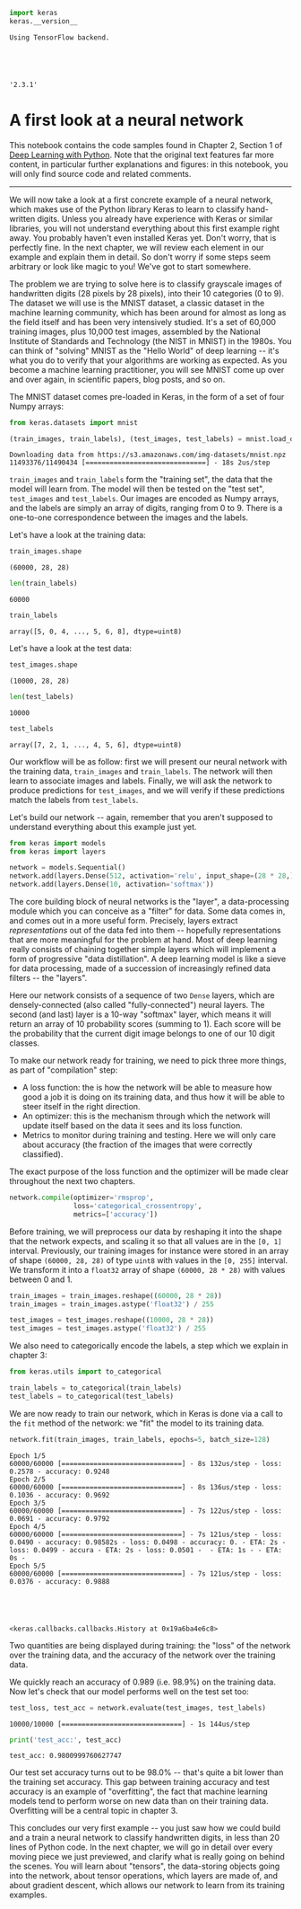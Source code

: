 ```python
import keras
keras.__version__
```

    Using TensorFlow backend.
    




    '2.3.1'



# A first look at a neural network

This notebook contains the code samples found in Chapter 2, Section 1 of [Deep Learning with Python](https://www.manning.com/books/deep-learning-with-python?a_aid=keras&a_bid=76564dff). Note that the original text features far more content, in particular further explanations and figures: in this notebook, you will only find source code and related comments.

----

We will now take a look at a first concrete example of a neural network, which makes use of the Python library Keras to learn to classify 
hand-written digits. Unless you already have experience with Keras or similar libraries, you will not understand everything about this 
first example right away. You probably haven't even installed Keras yet. Don't worry, that is perfectly fine. In the next chapter, we will 
review each element in our example and explain them in detail. So don't worry if some steps seem arbitrary or look like magic to you! 
We've got to start somewhere.

The problem we are trying to solve here is to classify grayscale images of handwritten digits (28 pixels by 28 pixels), into their 10 
categories (0 to 9). The dataset we will use is the MNIST dataset, a classic dataset in the machine learning community, which has been 
around for almost as long as the field itself and has been very intensively studied. It's a set of 60,000 training images, plus 10,000 test 
images, assembled by the National Institute of Standards and Technology (the NIST in MNIST) in the 1980s. You can think of "solving" MNIST 
as the "Hello World" of deep learning -- it's what you do to verify that your algorithms are working as expected. As you become a machine 
learning practitioner, you will see MNIST come up over and over again, in scientific papers, blog posts, and so on.

The MNIST dataset comes pre-loaded in Keras, in the form of a set of four Numpy arrays:


```python
from keras.datasets import mnist

(train_images, train_labels), (test_images, test_labels) = mnist.load_data()
```

    Downloading data from https://s3.amazonaws.com/img-datasets/mnist.npz
    11493376/11490434 [==============================] - 18s 2us/step
    

`train_images` and `train_labels` form the "training set", the data that the model will learn from. The model will then be tested on the 
"test set", `test_images` and `test_labels`. Our images are encoded as Numpy arrays, and the labels are simply an array of digits, ranging 
from 0 to 9. There is a one-to-one correspondence between the images and the labels.

Let's have a look at the training data:


```python
train_images.shape
```




    (60000, 28, 28)




```python
len(train_labels)
```




    60000




```python
train_labels
```




    array([5, 0, 4, ..., 5, 6, 8], dtype=uint8)



Let's have a look at the test data:


```python
test_images.shape
```




    (10000, 28, 28)




```python
len(test_labels)
```




    10000




```python
test_labels
```




    array([7, 2, 1, ..., 4, 5, 6], dtype=uint8)



Our workflow will be as follow: first we will present our neural network with the training data, `train_images` and `train_labels`. The 
network will then learn to associate images and labels. Finally, we will ask the network to produce predictions for `test_images`, and we 
will verify if these predictions match the labels from `test_labels`.

Let's build our network -- again, remember that you aren't supposed to understand everything about this example just yet.


```python
from keras import models
from keras import layers

network = models.Sequential()
network.add(layers.Dense(512, activation='relu', input_shape=(28 * 28,)))
network.add(layers.Dense(10, activation='softmax'))
```


The core building block of neural networks is the "layer", a data-processing module which you can conceive as a "filter" for data. Some 
data comes in, and comes out in a more useful form. Precisely, layers extract _representations_ out of the data fed into them -- hopefully 
representations that are more meaningful for the problem at hand. Most of deep learning really consists of chaining together simple layers 
which will implement a form of progressive "data distillation". A deep learning model is like a sieve for data processing, made of a 
succession of increasingly refined data filters -- the "layers".

Here our network consists of a sequence of two `Dense` layers, which are densely-connected (also called "fully-connected") neural layers. 
The second (and last) layer is a 10-way "softmax" layer, which means it will return an array of 10 probability scores (summing to 1). Each 
score will be the probability that the current digit image belongs to one of our 10 digit classes.

To make our network ready for training, we need to pick three more things, as part of "compilation" step:

* A loss function: the is how the network will be able to measure how good a job it is doing on its training data, and thus how it will be 
able to steer itself in the right direction.
* An optimizer: this is the mechanism through which the network will update itself based on the data it sees and its loss function.
* Metrics to monitor during training and testing. Here we will only care about accuracy (the fraction of the images that were correctly 
classified).

The exact purpose of the loss function and the optimizer will be made clear throughout the next two chapters.


```python
network.compile(optimizer='rmsprop',
                loss='categorical_crossentropy',
                metrics=['accuracy'])
```


Before training, we will preprocess our data by reshaping it into the shape that the network expects, and scaling it so that all values are in 
the `[0, 1]` interval. Previously, our training images for instance were stored in an array of shape `(60000, 28, 28)` of type `uint8` with 
values in the `[0, 255]` interval. We transform it into a `float32` array of shape `(60000, 28 * 28)` with values between 0 and 1.


```python
train_images = train_images.reshape((60000, 28 * 28))
train_images = train_images.astype('float32') / 255

test_images = test_images.reshape((10000, 28 * 28))
test_images = test_images.astype('float32') / 255
```

We also need to categorically encode the labels, a step which we explain in chapter 3:


```python
from keras.utils import to_categorical

train_labels = to_categorical(train_labels)
test_labels = to_categorical(test_labels)
```

We are now ready to train our network, which in Keras is done via a call to the `fit` method of the network: 
we "fit" the model to its training data.


```python
network.fit(train_images, train_labels, epochs=5, batch_size=128)
```

    Epoch 1/5
    60000/60000 [==============================] - 8s 132us/step - loss: 0.2578 - accuracy: 0.9248
    Epoch 2/5
    60000/60000 [==============================] - 8s 136us/step - loss: 0.1036 - accuracy: 0.9692
    Epoch 3/5
    60000/60000 [==============================] - 7s 122us/step - loss: 0.0691 - accuracy: 0.9792
    Epoch 4/5
    60000/60000 [==============================] - 7s 121us/step - loss: 0.0490 - accuracy: 0.98582s - loss: 0.0498 - accuracy: 0. - ETA: 2s - loss: 0.0499 - accura - ETA: 2s - loss: 0.0501 -  - ETA: 1s - - ETA: 0s -
    Epoch 5/5
    60000/60000 [==============================] - 7s 121us/step - loss: 0.0376 - accuracy: 0.9888
    




    <keras.callbacks.callbacks.History at 0x19a6ba4e6c8>



Two quantities are being displayed during training: the "loss" of the network over the training data, and the accuracy of the network over 
the training data.

We quickly reach an accuracy of 0.989 (i.e. 98.9%) on the training data. Now let's check that our model performs well on the test set too:


```python
test_loss, test_acc = network.evaluate(test_images, test_labels)
```

    10000/10000 [==============================] - 1s 144us/step
    


```python
print('test_acc:', test_acc)
```

    test_acc: 0.9800999760627747
    


Our test set accuracy turns out to be 98.0% -- that's quite a bit lower than the training set accuracy. 
This gap between training accuracy and test accuracy is an example of "overfitting", 
the fact that machine learning models tend to perform worse on new data than on their training data. 
Overfitting will be a central topic in chapter 3.

This concludes our very first example -- you just saw how we could build and a train a neural network to classify handwritten digits, in 
less than 20 lines of Python code. In the next chapter, we will go in detail over every moving piece we just previewed, and clarify what is really 
going on behind the scenes. You will learn about "tensors", the data-storing objects going into the network, about tensor operations, which 
layers are made of, and about gradient descent, which allows our network to learn from its training examples.


```python

```
